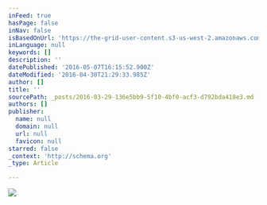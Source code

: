 ```yaml
---
inFeed: true
hasPage: false
inNav: false
isBasedOnUrl: 'https://the-grid-user-content.s3-us-west-2.amazonaws.com/3c63caf0-90ba-440d-8c69-a96d590b1996.png'
inLanguage: null
keywords: []
description: ''
datePublished: '2016-05-07T16:15:52.900Z'
dateModified: '2016-04-30T21:29:33.985Z'
author: []
title: ''
sourcePath: _posts/2016-03-29-136e5bb9-5f10-4bf0-acf3-d792bda418e3.md
authors: []
publisher:
  name: null
  domain: null
  url: null
  favicon: null
starred: false
_context: 'http://schema.org'
_type: Article

---
```

![](https://the-grid-user-content.s3-us-west-2.amazonaws.com/3c63caf0-90ba-440d-8c69-a96d590b1996.png)